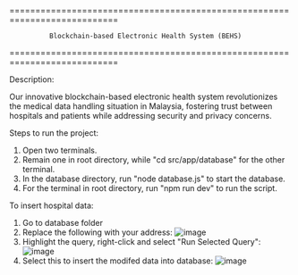 

===========================================================================


              
              Blockchain-based Electronic Health System (BEHS)


                            
===========================================================================


Description:

Our innovative blockchain-based electronic health system revolutionizes the medical data handling situation in Malaysia, fostering trust between hospitals and patients while addressing security and privacy concerns.



Steps to run the project:

1. Open two terminals.
2. Remain one in root directory, while "cd src/app/database" for the other terminal.
3. In the database directory, run "node database.js" to start the database.
4. For the terminal in root directory, run "npm run dev" to run the script.

To insert hospital data: 
1. Go to database folder
2. Replace the following with your address:
   ![image](https://github.com/JaayTeeee/solana/assets/98388217/da3904b9-83c7-4cf7-aa44-e4dbc89b2fa2)
3. Highlight the query, right-click and select "Run Selected Query":
   ![image](https://github.com/JaayTeeee/solana/assets/98388217/74ceb52d-a442-4da3-a2d6-56aeacaf87ab)
4. Select this to insert the modifed data into database:
![image](https://github.com/JaayTeeee/solana/assets/98388217/2484c0e9-3426-48cc-9042-fc0f6a2ae428)



